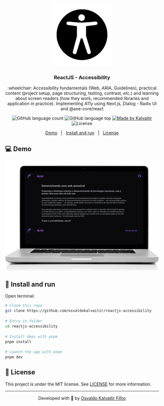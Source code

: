 <h1 align="center">
    <img src="/.github/assets/logo.png"
    width="200px"
    alt="Logo" />
</h1>

<h3 align="center">
  ReactJS - Accessibility
</h3>

<p align="center">
  :wheelchair: Accessibility fundamentals (Web, ARIA, Guidelines), practical content (project setup, page structuring, testing, contrast, etc.) and learning about screen readers (how they work, recommended libraries and application in practice). Implementing A11y using Next.js, Dialog - Radix UI and @axe-core/react
</p>
    
<p align="center">
  <img alt="GitHub language count" src="https://img.shields.io/github/languages/count/osvaldokalvaitir/reactjs-accessibility.svg?color=00A83A">

  <img alt="GitHub language top" src="https://img.shields.io/github/languages/top/osvaldokalvaitir/reactjs-accessibility.svg?color=00A83A">

  <a href="https://kalvaitir.com/">
    <img alt="Made by Kalvaitir" src="https://img.shields.io/badge/made%20by-Kalvaitir-00A83A">
  </a>

  <img alt="License" src="https://img.shields.io/badge/license-MIT-00A83A">
</p>

<p align="center">
  <a href="#computer-demo">Demo</a>&nbsp;&nbsp;&nbsp;|&nbsp;&nbsp;&nbsp;<a href="#wrench-install-and-run">Install and run</a>&nbsp;&nbsp;&nbsp;|&nbsp;&nbsp;&nbsp;<a href="#memo-license">License</a>
</p>

## :computer: Demo

<p align="center">
  <img src="/.github/assets/demo.gif" alt="Demo" />
</p>

## :wrench: Install and run

Open terminal:

```sh
# Clone this repo
git clone https://github.com/osvaldokalvaitir/reactjs-accessibility

# Entry in folder
cd reactjs-accessibility

# Install deps with pnpm
pnpm install

# Launch the app with pnpm
pnpm dev
```

## :memo: License

This project is under the MIT license. See [LICENSE](/LICENSE) for more information.

---

<p align="center">
Developed with 💚 by <a href="https://www.linkedin.com/in/osvaldokalvaitir">Osvaldo Kalvaitir Filho</a>
</p>
